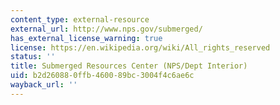 ```yaml
---
content_type: external-resource
external_url: http://www.nps.gov/submerged/
has_external_license_warning: true
license: https://en.wikipedia.org/wiki/All_rights_reserved
status: ''
title: Submerged Resources Center (NPS/Dept Interior)
uid: b2d26088-0ffb-4600-89bc-3004f4c6ae6c
wayback_url: ''
---
```

